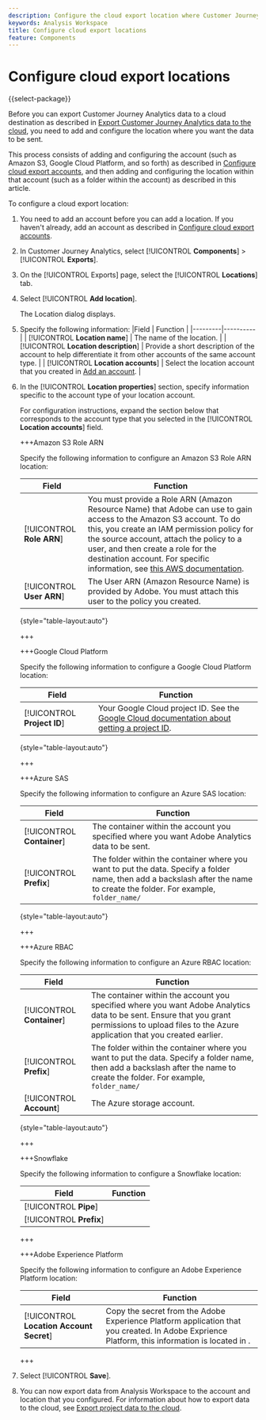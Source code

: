 ```yaml
---
description: Configure the cloud export location where Customer Journey Analytics data can be sent
keywords: Analysis Workspace
title: Configure cloud export locations
feature: Components
---
```

# Configure cloud export locations

{{select-package}}

Before you can export Customer Journey Analytics data to a cloud destination as described in [Export Customer Journey Analytics data to the cloud](/help/analysis-workspace/export/export-cloud.md), you need to add and configure the location where you want the data to be sent. 

This process consists of adding and configuring the account (such as Amazon S3, Google Cloud Platform, and so forth) as described in [Configure cloud export accounts](/help/components/exports/cloud-export-accounts.md), and then adding and configuring the location within that account (such as a folder within the account) as described in this article.

To configure a cloud export location:

1. You need to add an account before you can add a location. If you haven't already, add an account as described in [Configure cloud export accounts](/help/components/exports/cloud-export-accounts.md).
1. In Customer Journey Analytics, select [!UICONTROL **Components**] > [!UICONTROL **Exports**].
1. On the [!UICONTROL Exports] page, select the [!UICONTROL **Locations**] tab.
1. Select [!UICONTROL **Add location**]. <!-- add screenshot? -->
   
   The Location dialog displays.
1. Specify the following information:
   |Field | Function | 
   |---------|----------|
   | [!UICONTROL **Location name**] | The name of the location.  | 
   | [!UICONTROL **Location description**] | Provide a short description of the account to help differentiate it from other accounts of the same account type. |
   | [!UICONTROL **Location accounts**] | Select the location account that you created in [Add an account](#add-an-account). | 

1. In the [!UICONTROL **Location properties**] section, specify information specific to the account type of your location account.  

   For configuration instructions, expand the section below that corresponds to the account type that you selected in the [!UICONTROL **Location accounts**] field. 

   +++Amazon S3 Role ARN

      Specify the following information to configure an Amazon S3 Role ARN location:

      <!-- still need to update; can't create S3 role ARN account -->

      |Field | Function | 
      |---------|----------|
      | [!UICONTROL **Role ARN**] | You must provide a Role ARN (Amazon Resource Name) that Adobe can use to gain access to the Amazon S3 account. To do this, you create an IAM permission policy for the source account, attach the policy to a user, and then create a role for the destination account. For specific information, see [this AWS documentation](https://aws.amazon.com/premiumsupport/knowledge-center/cross-account-access-iam/). | 
      | [!UICONTROL **User ARN**] | The User ARN (Amazon Resource Name) is provided by Adobe. You must attach this user to the policy you created. | 

      {style="table-layout:auto"}

   +++

   +++Google Cloud Platform

      Specify the following information to configure a Google Cloud Platform location:

      <!-- still need to update; can't create GCP account -->

      |Field | Function | 
      |---------|----------|
      | [!UICONTROL **Project ID**] | Your Google Cloud project ID. See the [Google Cloud documentation about getting a project ID](https://cloud.google.com/resource-manager/docs/creating-managing-projects#identifying_projects). |  

      {style="table-layout:auto"}
   
   +++

   +++Azure SAS

      Specify the following information to configure an Azure SAS location:

      |Field | Function | 
      |---------|----------|
      | [!UICONTROL **Container**] | The container within the account you specified where you want Adobe Analytics data to be sent. | 
      | [!UICONTROL **Prefix**] | The folder within the container where you want to put the data. Specify a folder name, then add a backslash after the name to create the folder. For example, `folder_name/` |

      {style="table-layout:auto"}

   +++   

   +++Azure RBAC

      Specify the following information to configure an Azure RBAC location:

      |Field | Function | 
      |---------|----------|
      | [!UICONTROL **Container**] | The container within the account you specified where you want Adobe Analytics data to be sent. Ensure that you grant permissions to upload files to the Azure application that you created earlier. | 
      | [!UICONTROL **Prefix**] | The folder within the container where you want to put the data. Specify a folder name, then add a backslash after the name to create the folder. For example, `folder_name/` |
      | [!UICONTROL **Account**] | The Azure storage account. | 

      {style="table-layout:auto"}

   +++

   +++Snowflake

      Specify the following information to configure a Snowflake location:

      |Field | Function | 
      |---------|----------|
      | [!UICONTROL **Pipe**] | <!--add info --> | 
      | [!UICONTROL **Prefix**] | <!--add info --> | 

   +++

   +++Adobe Experience Platform

      Specify the following information to configure an Adobe Experience Platform location:

      <!-- still need to update; can't create AEP account -->

      |Field | Function | 
      |---------|----------|
      | [!UICONTROL **Location Account Secret**] | Copy the secret from the Adobe Experience Platform application that you created. In Adobe Exprience Platform, this information is located in <!--add link to AEP docs -->. | 

   +++

1. Select [!UICONTROL **Save**].

1. You can now export data from Analysis Workspace to the account and location that you configured. For information about how to export data to the cloud, see [Export project data to the cloud](/help/analysis-workspace/export/export-cloud.md).